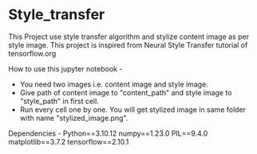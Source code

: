 # Style_transfer
This Project use style transfer algorithm and stylize content image as per style image. 
This project is inspired from Neural Style Transfer tutorial of tensorflow.org

How to use this jupyter notebook -
- You need two images i.e. content image and style image.
- Give path of content image to "content_path" and style image to "style_path" in first cell.
- Run every cell one by one. You will get stylized image in same folder with name "stylized_image.png".

Dependencies -
Python==3.10.12
numpy==1.23.0
PIL==9.4.0
matplotlib==3.7.2
tensorflow==2.10.1
